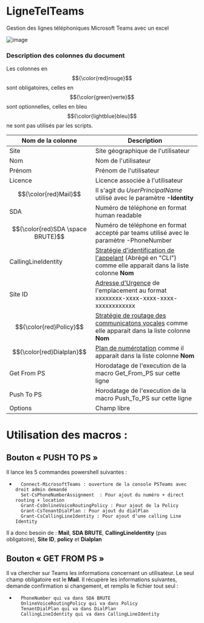 # LigneTelTeams
Gestion des lignes téléphoniques Microsoft Teams avec un excel


						
![image](https://github.com/user-attachments/assets/64f08472-acae-414a-84c3-6fb939f0bfdb)


### Description des colonnes du document

Les colonnes en $${\color{red}rouge}$$ sont obligatoires, celles en $${\color{green}verte}$$ sont optionnelles, celles en bleu $${\color{lightblue}bleu}$$ ne sont pas utilisés par les scripts.

| Nom de la colonne  | Description |
| ------------- | ------------- |
| Site  | Site géographique de l'utilisateur  |
| Nom  | Nom de l'utilisateur  |
| Prénom | Prénom de l'utilisateur
| Licence | Licence associée à l'utilisateur |
| $${\color{red}Mail}$$ | Il s'agit du _UserPrincipalName_ utilisé avec le paramètre **-Identity** | 
| SDA | Numéro de téléphone en format human readable | 
| $${\color{red}SDA \space BRUTE}$$ | Numéro de téléphone en format accepté par teams utilisé avec le paramètre -PhoneNumber | 
| CallingLineIdentity | [Stratégie d'identification de l'appelant](https://admin.teams.microsoft.com/policies/callinglineid) (Abrégé en "CLI") comme elle apparait dans la liste colonne **Nom** | 
| Site ID | [Adresse d'Urgence](https://admin.teams.microsoft.com/locations) de l'emplacement au format xxxxxxxx-xxxx-xxxx-xxxx-xxxxxxxxxxxx | 
| $${\color{red}Policy}$$ | [Stratégie de routage des communicatons vocales](https://admin.teams.microsoft.com/policies/teamsonlinevoicerouting) comme elle apparait dans la liste colonne **Nom**  | 
| $${\color{red}Dialplan}$$ | [Plan de numérotation](https://admin.teams.microsoft.com/policies/teamsdialplan) comme il apparait dans la liste colonne **Nom**| 
| Get From PS | Horodatage de l'execution de la macro Get_From_PS sur cette ligne | 
| Push To PS | Horodatage de l'execution de la macro Push_To_PS sur cette ligne | 
| Options | Champ libre | 


# Utilisation des macros : 

## Bouton « PUSH TO PS »

Il lance les 5 commandes powershell suivantes : 
-		Connect-MicrosoftTeams : ouverture de la console PSTeams avec droit admin demandé
		Set-CsPhoneNumberAssignment  : Pour ajout du numéro + direct routing + location
		Grant-CsOnlineVoiceRoutingPolicy : Pour ajout de la Policy
		Grant-CsTenantDialPlan : Pour ajout du dialPlan
		Grant-CsCallingLineIdentity : Pour ajout d’une calling Line Identity 

Il a donc besoin de : **Mail**, **SDA BRUTE**, **CallingLineIdentity** (pas obligatoire), **Site ID**, **policy** et **Dialplan**


## Bouton « GET FROM PS » 

Il va chercher sur Teams les informations concernant un utilisateur. Le seul champ obligatoire est le **Mail**. Il récupère les informations suivantes, demande confirmation si changement, et remplis le fichier tout seul : 

-		PhoneNumber qui va dans SDA BRUTE
		OnlineVoiceRoutingPolicy qui va dans Policy
		TenantDialPlan qui va dans DialPlan
		CallingLineIdentity qui va dans CallingLineIdentity
